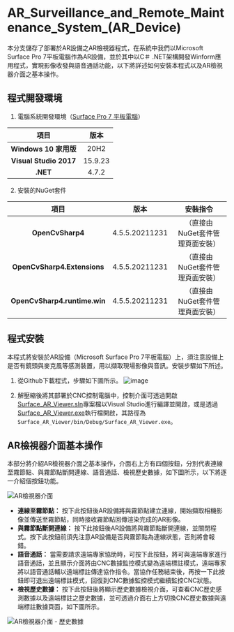 # AR_Surveillance_and_Remote_Maintenance_System_(AR_Device)
本分支儲存了部署於AR設備之AR檢視器程式，在系統中我們以Microsoft Surface Pro 7平板電腦作為AR設備，並於其中以C＃ .NET架構開發Winform應用程式，實現影像收發與語音通話功能，以下將詳述如何安裝本程式以及AR檢視器介面之基本操作。

## 程式開發環境
1. 電腦系統開發環境（[Surface Pro 7 平板電腦](https://www.microsoft.com/zh-tw/surface/devices/surface-pro-7#techspecs)）

|**項目**|**版本**|
|:---:|:---:|
|**Windows 10 家用版**|20H2|
|**Visual Studio 2017**|15.9.23|
|**.NET**|4.7.2|

2. 安裝的NuGet套件

|**項目**|**版本**|**安裝指令**
|:---:|:---:|:---:
|**OpenCvSharp4**|4.5.5.20211231|（直接由NuGet套件管理頁面安裝）
|**OpenCvSharp4.Extensions**|4.5.5.20211231|（直接由NuGet套件管理頁面安裝）
|**OpenCvSharp4.runtime.win**|4.5.5.20211231|（直接由NuGet套件管理頁面安裝）

## 程式安裝
本程式將安裝於AR設備（Microsoft Surface Pro 7平板電腦）上，須注意設備上是否有鏡頭與麥克風等感測裝置，用以擷取現場影像與音訊。安裝步驟如下所述。

1. 從Github下載程式，步驟如下圖所示。
![image](https://user-images.githubusercontent.com/77768660/189074875-4b47ccd4-b389-40bd-afaa-330b314ae958.png)

2. 解壓縮後將其部署於CNC控制電腦中，控制介面可透過開啟[Surface_AR_Viewer.sln](https://github.com/vf19961226/AR_Surveillance_and_Remote_Maintenance_System/blob/AR_Device/Surface_AR_Viewer.sln)專案檔以Visual Studio進行編譯並開啟，或是透過[Surface_AR_Viewer.exe](https://github.com/vf19961226/AR_Surveillance_and_Remote_Maintenance_System/blob/AR_Device/Surface_AR_Viewer/bin/Debug/Surface_AR_Viewer.exe)執行檔開啟，其路徑為`Surface_AR_Viewer/bin/Debug/Surface_AR_Viewer.exe`。

## AR檢視器介面基本操作
本部分將介紹AR檢視器介面之基本操作，介面右上方有四個按鈕，分別代表連線至霧節點、與霧節點斷開連線、語音通話、檢視歷史數據，如下圖所示，以下將逐一介紹個按鈕功能。

![AR檢視器介面](https://user-images.githubusercontent.com/77768660/189081715-39b23b0e-86c7-49a1-a31d-c998769473cf.png)

* **連線至霧節點：** 按下此按鈕後AR設備將與霧節點建立連線，開始擷取相機影像並傳送至霧節點，同時接收霧節點回傳渲染完成的AR影像。
* **與霧節點斷開連線：** 按下此按鈕後AR設備將與霧節點斷開連線，並關閉程式。按下此按鈕前須先注意AR設備是否與霧節點為連線狀態，否則將會報錯。
* **語音通話：** 當需要請求遠端專家協助時，可按下此按鈕，將可與遠端專家進行語音通話，並且顯示介面將由CNC數據監控模式變為遠端標註模式，遠端專家將以語音通話輔以遠端標註傳達協作指令。當協作任務結束後，再按一下此按鈕即可退出遠端標註模式，回復到CNC數據監控模式繼續監控CNC狀態。
* **檢視歷史數據：** 按下此按鈕後將顯示歷史數據檢視介面，可查看CNC歷史感測數據以及遠端標註之歷史數據，並可透過介面右上方切換CNC歷史數據與遠端標註數據頁面，如下圖所示。

![AR檢視器介面 - 歷史數據](https://user-images.githubusercontent.com/77768660/189082435-27b218a1-186b-40b9-896c-abbc8e71b7bc.png)
